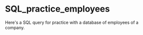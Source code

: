 # SQL_practice_employees
 Here's a SQL query for practice with a database of employees of a company.
